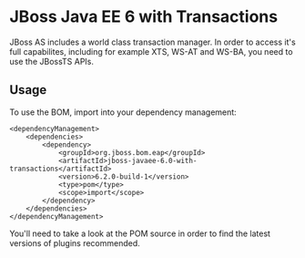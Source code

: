 JBoss Java EE 6 with Transactions
=================================

JBoss AS includes a world class transaction manager. In order to access it's full capabilites, including for example XTS, WS-AT and WS-BA, you need to use the JBossTS APIs.
 
Usage
-----

To use the BOM, import into your dependency management:

    <dependencyManagement>
        <dependencies>
            <dependency>
                <groupId>org.jboss.bom.eap</groupId>
                <artifactId>jboss-javaee-6.0-with-transactions</artifactId>
                <version>6.2.0-build-1</version>
                <type>pom</type>
                <scope>import</scope>
            </dependency>
        </dependencies>
    </dependencyManagement>

You'll need to take a look at the POM source in order to find the latest versions of plugins recommended.
